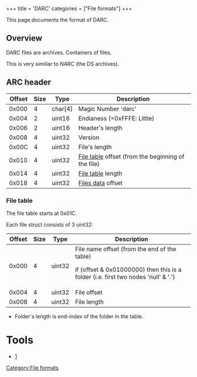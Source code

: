 +++
title = 'DARC'
categories = ["File formats"]
+++

This page documents the format of DARC.

## Overview

DARC files are archives. Containers of files.

This is very similiar to NARC (the DS archives).

## ARC header

| Offset | Size | Type      | Description                                                                      |
|--------|------|-----------|----------------------------------------------------------------------------------|
| 0x000  | 4    | char\[4\] | Magic Number 'darc'                                                              |
| 0x004  | 2    | uint16    | Endianess (=0xFFFE: Little)                                                      |
| 0x006  | 2    | uint16    | Header's length                                                                  |
| 0x008  | 4    | uint32    | Version                                                                          |
| 0x00C  | 4    | uint32    | File's length                                                                    |
| 0x010  | 4    | uint32    | [File table](DARC#File_table "wikilink") offset (from the beginning of the file) |
| 0x014  | 4    | uint32    | [File table](DARC#File_table "wikilink") length                                  |
| 0x018  | 4    | uint32    | [Files data](DARC#Files_data "wikilink") offset                                  |

### File table

The file table starts at 0x01C.

Each file struct consists of 3 uint32:

<table>
<thead>
<tr class="header">
<th>Offset</th>
<th>Size</th>
<th>Type</th>
<th>Description</th>
</tr>
</thead>
<tbody>
<tr class="odd">
<td>0x000</td>
<td>4</td>
<td>uint32</td>
<td>File name offset (from the end of the table)</p>
<p>if (offset &amp; 0x01000000) then this is a folder (i.e. first two
nodes 'null' &amp; '.')</td>
</tr>
<tr class="even">
<td>0x004</td>
<td>4</td>
<td>uint32</td>
<td>File offset</td>
</tr>
<tr class="odd">
<td>0x008</td>
<td>4</td>
<td>uint32</td>
<td>File length</td>
</tr>
</tbody>
</table>

- Folder's length is end-index of the folder in the table.

# Tools

- [1](https://github.com/yellows8/darctool)

[Category:File formats](Category:File_formats "wikilink")
